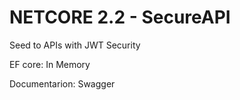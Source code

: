 # NETCORE 2.2 - SecureAPI
Seed to APIs with JWT Security


EF core: In Memory

Documentarion: Swagger

